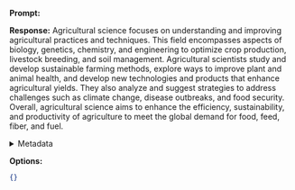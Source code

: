 **Prompt:**


**Response:**
Agricultural science focuses on understanding and improving agricultural practices and techniques. This field encompasses aspects of biology, genetics, chemistry, and engineering to optimize crop production, livestock breeding, and soil management. Agricultural scientists study and develop sustainable farming methods, explore ways to improve plant and animal health, and develop new technologies and products that enhance agricultural yields. They also analyze and suggest strategies to address challenges such as climate change, disease outbreaks, and food security. Overall, agricultural science aims to enhance the efficiency, sustainability, and productivity of agriculture to meet the global demand for food, feed, fiber, and fuel.

<details><summary>Metadata</summary>

- Duration: 3757 ms
- Datetime: 2023-09-01T21:19:34.346246
- Model: gpt-3.5-turbo-0613

</details>

**Options:**
```json
{}
```

